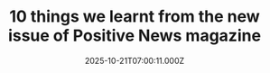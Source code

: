 ---
title: "10 things we learnt from the new issue of Positive News magazine"
date: 2025-10-21T07:00:11.000Z
category: Human Kindness
externalLink: "https://www.positive.news/society/10-things-we-learnt-from-the-new-issue-of-positive-news-magazine/"
image: ""
excerpt: "From AI-driven medical miracles to whisky distilled on a remote Arctic island, our latest issue is packed with fascinating stories and inspiring ideas The post 10 things we learnt from the new issue of Positive News magazine appeared first on Positive News.…"
---